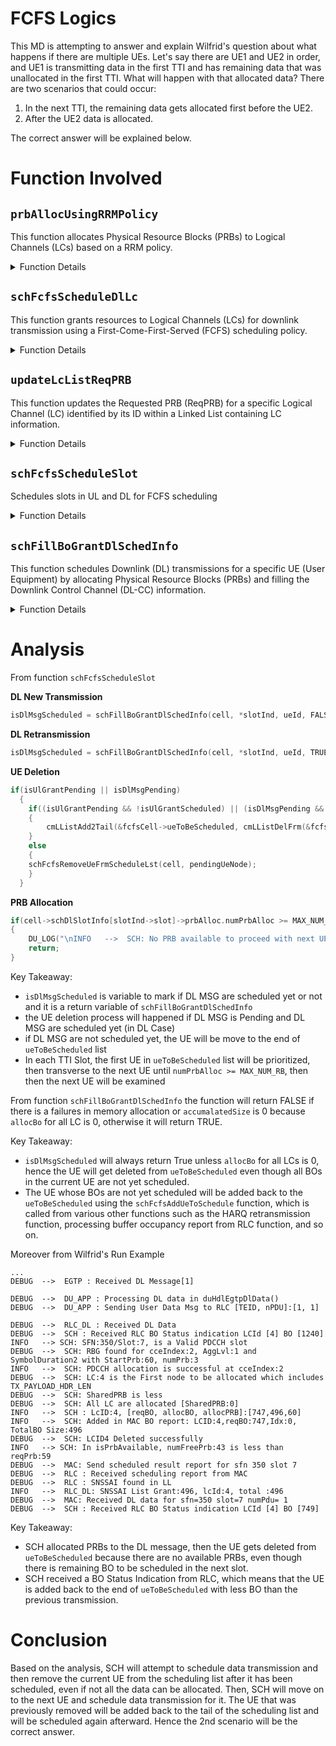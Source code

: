 # FCFS Logics
This MD is attempting to answer and explain Wilfrid's question about what happens if there are multiple UEs. Let's say there are UE1 and UE2 in order, and UE1 is transmitting data in the first TTI and has remaining data that was unallocated in the first TTI. What will happen with that allocated data? There are two scenarios that could occur:

1. In the next TTI, the remaining data gets allocated first before the UE2.
2. After the UE2 data is allocated.

The correct answer will be explained below.

# Function Involved 
## `prbAllocUsingRRMPolicy` 

This function allocates Physical Resource Blocks (PRBs) to Logical Channels (LCs) based on a RRM policy.

<details>
<summary>Function Details</summary>


**Details:**

**Input Parameters:**

- `lcLL`: Pointer to the linked list containing the LCs (of type `CmLListCp`)
- `isDedicatedPRB`: Flag indicating whether to allocate from dedicated PRBs (True) or shared PRBs (False)
- `mcsIdx`: Modulation and Coding Scheme (MCS) index
- `numSymbols`: Number of PDSCH symbols allocated
- `sharedPRB`: Pointer to the shared PRB count (Input/Output)
- `reservedPRB`: Pointer to the reserved PRB count for dedicated LCs (Input/Output) (only used if `isDedicatedPRB` is True)
- `isTxPayloadLenAdded`: Pointer to a flag indicating if the TX payload header length has been added to the BO requirement (Input/Output) (used for Downlink)
- `srRcvd`: Pointer to a flag indicating if an UL grant size has been received (Input/Output) (used for Uplink)

**Return:**

- The function does not return any value (void).

**Process:**

1. **Error Handling:**
   - If the `lcLL` is NULL, logs an error and exits.

2. **Initialization:**
   - Sets `remReservedPRB` to the value pointed to by `reservedPRB` (only for dedicated LCs).

3. **Traverse LC List:**
   - Iterates through each node in the `lcLL`:
     - Skips LCs with zero requested BO (bandwidth requirement) and allocated BO (already fully allocated).
     - Checks for loop exit conditions:
       - All LCs are allocated (no LCs with `allocBO` equal to zero).
       - PRBs are exhausted (either `remReservedPRB` and `sharedPRB` are zero for dedicated LCs, or `sharedPRB` is zero for default LCs).
   - If loop exits, the function returns.

4. **Calculate Maximum PRB:**
   - For dedicated LCs, calculates the maximum PRB by adding `remReservedPRB` and `sharedPRB`.
   - For default LCs, the maximum PRB is simply the value of `sharedPRB`.

5. **Allocation for First LC:**
   - If `isTxPayloadLenAdded` is not NULL and `*isTxPayloadLenAdded` is False (for Downlink), adds the TX payload header length to the requested BO for the current LC (as it's the first one being allocated).
   - If `srRcvd` is not NULL and `*srRcvd` is True (for Uplink), adds the UL grant size to the requested BO for the current LC.

6. **Estimate PRB and BO:**
   - Calls `calculateEstimateTBSize` to estimate the PRB and BO that can be allocated to the current LC based on its requested BO, the MCS index, number of symbols, and maximum PRB.

7. **Update PRB Counts:**
   - If allocating from dedicated PRBs and the estimated PRB is less than or equal to `remReservedPRB`:
     - Deducts the estimated PRB from `remReservedPRB`.
   - Otherwise (allocating from shared PRBs or dedicated PRB not sufficient):
     - If `sharedPRB` is less than the difference between the estimated PRB and `remReservedPRB`, sets `sharedPRB` to zero (shared PRBs exhausted).
     - Otherwise, deducts the difference between the estimated PRB and `remReservedPRB` from `sharedPRB`.
   - Sets `remReservedPRB` to zero (if not already).

8. **Update LC Information:**
   - Deducts the allocated BO from the requested BO of the current LC.
   - Sets the allocated PRB for the current LC.
   - Moves the current node to the tail of the linked list (to prioritize unallocated LCs in the next iteration).

9. **Next Iteration:**
   - Moves to the first node of the linked list for the next iteration.

</details>

## `schFcfsScheduleDlLc`

This function grants resources to Logical Channels (LCs) for downlink transmission using a First-Come-First-Served (FCFS) scheduling policy.

<details>
<summary>Function Details</summary>

**Details:**

**Input Parameters:**

- `pdcchTime`: PDCCH time information (Slot timing)
- `pdschTime`: PDSCH time information (Slot timing)
- `pdschNumSymbols`: Number of symbols allocated for PDSCH
- `startPrb`: Starting PRB (Physical Resource Block)
- `isRetx`: Flag indicating a retransmission (True) or new transmission (False)
- `hqP`: Pointer to the scheduler HQ (HARQ) processing context CB

**Return Value:**

- `uint32_t`: Accumulated size of the scheduled data (in bytes)

**Process:**

1. **Initialization (for new transmissions only):**
   - Initializes scheduled LC data and accumulated size to zero.
   - Iterates through all LCs of the UE and updates the requested PRB and payload size in the corresponding LC list (dedicated or default) if the LC has a non-zero BO (Bandwidth Requirement).

2. **Check for Pending BO:**
   - If there are no LCs with pending BO (both dedicated and default lists are empty), exits the function, indicating no scheduling required for this UE.

3. **Find Largest Free Block:**
   - Finds the largest free PRB block available in the downlink direction for the UE's cell.

4. **PRB and BO Estimation:**
   - If there is no retransmission and free PRBs are available:
     - Determines the MCS index based on the UE's configuration.
     - Allocates PRBs to dedicated LCs first, considering their reserved PRBs.
     - If there are remaining PRBs, allocates them to default LCs using the `prbAllocUsingRRMPolicy` function.
   - In case of a retransmission, the function uses the requested size from the `tbInfo` of the HQ processing context.

5. **Scheduled Bytes Calculation:**
   - If this is a new transmission (not a retransmission):
     - Calculates the exact number of scheduled bytes for dedicated LCs and updates the corresponding Downlink DCI message allocation report.
     - Calculates the scheduled bytes for default LCs and updates the DCI message allocation report.

6. **Return:**
   - Returns the accumulated size of the scheduled data.
   - If no LCs were allocated due to resource limitations:
     - Returns zero and logs a message if no free PRBs were found.
     - Otherwise, logs a message indicating no LCs were scheduled.

**Additional Notes:**

- The `isTxPayloadLenAdded` flag is used to keep track of whether the TX payload header length has been added to the BO requirement for the first LC being allocated.
- The function handles scenarios where there might not be enough free PRBs to satisfy the reserved PRBs for dedicated LCs.

</details>

## `updateLcListReqPRB` 

This function updates the Requested PRB (ReqPRB) for a specific Logical Channel (LC) identified by its ID within a Linked List containing LC information.

<details>
<summary>Function Details</summary>

**Details:**

**Input Parameters:**

- `lcLL`: Pointer to the linked list containing the LCs (of type `CmLListCp`)
- `lcId`: ID of the target LC
- `payloadSize`: Size of the payload (in bytes) to be transmitted on the LC

**Return Value:**

- `uint8_t`:
  - `ROK`: Function execution successful
  - `RFAILED`: Function execution failed

**Process:**

1. **Find LC Node:**
   - Calls the `handleLcLList` function (assumed to be defined elsewhere) to find the LC node with the matching `lcId` in the `lcLL`.
   - If the LC is not found and cannot be created (using `CREATE` argument to `handleLcLList`), logs an error and returns `RFAILED`.

2. **Update LC Information:**
   - If the LC node is found:
     - Sets the `reqBO` (requested BO) of the LC node to the provided `payloadSize`.
     - Resets the `allocBO` (allocated BO) to zero.
     - Re-initializes the `allocPRB` (allocated PRB) to zero.

3. **Return:**
   - Returns `ROK` to indicate successful update.


</details>


## `schFcfsScheduleSlot` 

Schedules slots in UL and DL for FCFS scheduling

<details>
<summary>Function Details</summary>

**Details:**

**Input Parameters:**
- `cell`: Pointer to the cell control block
- `slotInd`: Slot timing information
- `schInst`: Scheduler instance

**Return:**
- The function does not return any value (void).

**Process:**
1. **Retrieve FCFS Cell and UE List:**
   - Retrieves the FCFS cell control block and the list of UEs to be scheduled.
2. **Iterate Through Pending UEs:**
   - Iterates through the list of pending UEs.
   - For each UE, the following tasks are performed:
     - Checks if there are any pending RAR (Random Access Response), MSG4, DL (Downlink) data, or UL (Uplink) grant requests.
     - If any of these requests are pending, attempts to schedule them in the current slot.
     - If the scheduling is successful, removes the UE from the pending list.
     - If the scheduling fails, moves the UE to the end of the pending list for later scheduling.
3. **Handle Retransmissions:**
   - Handles retransmissions for MSG3, MSG4, DL data, and UL grants.
4. **DRX Handling (Commented):**
   - The function contains commented sections related to DRX (Discontinuous Reception) handling, suggesting potential integration with DRX functionality.
5. **Resource Availability Check:**
   - Continues the iteration until all UEs in the pending list are processed or the available resource blocks (PRBs) are exhausted.

</details>

## `schFillBoGrantDlSchedInfo` 
This function schedules Downlink (DL) transmissions for a specific UE (User Equipment) by allocating Physical Resource Blocks (PRBs) and filling the Downlink Control Channel (DL-CC) information.

<details>
<summary>Function Details</summary>

**Details:**

**Input Parameters:**

- `cell`: Pointer to the cell data structure (`SchCellCb`)
- `currTime`: Current slot timing information (`SlotTimingInfo`)
- `ueId`: ID of the UE
- `isRetx`: Flag indicating a retransmission (True) or new transmission (False)
- `hqP`: Double pointer to a pointer to the DL HARQ (Hybrid Automatic Repeat Request) processing context (`SchDlHqProcCb`) to be used for scheduling

**Return Value:**

- `bool`:
  - `true`: Function execution successful
  - `false`: Function execution failed

**Process:**

1. **UE Context and HARQ Process:**
   - Gets the CRNTI (Cell Radio Network Temporary Identifier) for the UE based on its ID.
   - Retrieves the corresponding UE control block (`SchUeCb`) from the cell data.
   - If this is a new transmission (not a retransmission):
     - Calls `schDlGetAvlHqProcess` (assumed to be defined elsewhere) to find an available HARQ process for the UE.

2. **Find Valid Slot Combination:**
   - Initializes a `SchPdcchAllocInfo` structure (assumed to hold PDCCH allocation information).
   - Calls `findValidK0K1Value` (assumed to be defined elsewhere) to find a valid combination of slots for scheduling PDCCH (Physical DL Control Channel), PDSCH (Physical DL Shared Channel), and PUCCH (Physical UL Control Channel), considering:
     - Retransmission flag (`isRetx`)
     - The provided `hqP`
     - The output arguments including slot timings for PDCCH, PDSCH, and PUCCH, and the `pdcchAllocInfo` structure.
   - If a valid slot combination cannot be found, the function exits and returns `false`.

3. **DL DCI (Downlink Control Information) Allocation:**
   - Checks if a DL DCI message allocation already exists for the UE in the current PDCCH slot using `cell->schDlSlotInfo[pdcchTime.slot]->dlMsgAlloc[ueId-1]`.
   - If not, allocates memory for the DCI message allocation (`DlMsgSchInfo`) and stores it in the cell data.
   - Fills the DCI message allocation with relevant information for the UE, including CRNTI, retransmission flag (`isRetx`), and a pointer to the HARQ process (`*hqP`).

4. **DL Resource Allocation and Scheduling:**
   - Calls the `cell->api->SchScheduleDlLc` function (assumed to be provided by an upper layer) to perform DL scheduling for the UE's LCs (Logical Channels). This function:
     - Takes the PDCCH slot timing (`pdcchTime`), PDSCH slot timing (`pdschTime`), number of PDSCH symbols (`pdschNumSymbols`), starting PRB (`startPrb`), retransmission flag (`isRetx`), and the HARQ process pointer (`hqP`) as input.
     - Returns the total size (in bytes) of the data scheduled for the UE's LCs.
   - If no data is scheduled (i.e., the return value is zero), the function exits and returns `false`.

5. **DL DCI and PDSCH Information Filling:**
   - Calls `schDlRsrcAllocDlMsg` (assumed to be defined elsewhere) to allocate PDSCH resources and fill the DL DCI message with:
     - Total scheduled size
     - PDSCH allocation information (start PRB, number of symbols)
   - If the allocation fails, the function frees the allocated memory for the DCI message and returns `false`.

6. **Scheduling Report (for future implementation):**
   - A comment block mentions updating the scheduling byte report for multiple LCs based on their Quality of Service Class Indicator (QCI) and priority. This functionality is currently not implemented (`#if 0`).

7. **DL MSG PDSCH Configuration (for separate PDSCH slot):**
   - Checks if the PDCCH and PDSCH slots are the same.
   - If they are different, allocates memory for the PDSCH configuration within the DCI message allocation (`dciSlotAlloc->dlMsgPdschCfg`).
   - Copies the PDSCH configuration information from the PDCCH DCI to the DL MSG PDSCH configuration.

8. **Updating UE BO (Bandwidth Requirement):** 
   - Iterates through all possible LCs (up to `MAX_NUM_LC`) for the UE.
   - Sets the `bo` member of each DL LC context (`ueCb->dlInfo.dlLcCtxt[lcIdx]`) in the UE control block to zero. This effectively resets the BO (bandwidth requirement) for all DL LCs.

9. **Unsetting BO Indicator:**
   - Clears the BO bit for the UE in the cell's BO indicator bitmap (`cell->boIndBitMap`). This indicates that the UE's BO requirements have been addressed.

10.  **Return Value:**
   - The function returns `true` to indicate successful scheduling.

</details>


# Analysis
From function `schFcfsScheduleSlot` 

**DL New Transmission**
```C++          
isDlMsgScheduled = schFillBoGrantDlSchedInfo(cell, *slotInd, ueId, FALSE, &hqP);
```

**DL Retransmission**
```C++
isDlMsgScheduled = schFillBoGrantDlSchedInfo(cell, *slotInd, ueId, TRUE, ((SchDlHqProcCb**) &(node->node)));
```

**UE Deletion**
```C++
if(isUlGrantPending || isDlMsgPending)
  {
    if((isUlGrantPending && !isUlGrantScheduled) || (isDlMsgPending && !isDlMsgScheduled))
    {
        cmLListAdd2Tail(&fcfsCell->ueToBeScheduled, cmLListDelFrm(&fcfsCell->ueToBeScheduled, pendingUeNode));
    }
    else
    {
    schFcfsRemoveUeFrmScheduleLst(cell, pendingUeNode);
    }
  }
```

**PRB Allocation**
```C++
if(cell->schDlSlotInfo[slotInd->slot]->prbAlloc.numPrbAlloc >= MAX_NUM_RB)
{
    DU_LOG("\nINFO   -->  SCH: No PRB available to proceed with next UE");
    return;     
}
```

Key Takeaway:
- `isDlMsgScheduled` is variable to mark if DL MSG are scheduled yet or not and it is a return variable of `schFillBoGrantDlSchedInfo`
- the UE deletion process will happened if DL MSG is Pending and DL MSG are scheduled yet (in DL Case)
- if DL MSG are not scheduled yet, the UE will be move to the end of `ueToBeScheduled` list
- In each TTI Slot, the first UE in `ueToBeScheduled` list will be prioritized, then transverse to the next UE until `numPrbAlloc >= MAX_NUM_RB`, then  then the next UE will be examined

From function `schFillBoGrantDlSchedInfo` the function will return FALSE if there is a failures in memory allocation or `accumalatedSize` is 0 because `allocBo` for all LC is 0, otherwise it will return TRUE.

Key Takeaway:
- `isDlMsgScheduled` will always return True unless `allocBo` for all LCs is 0, hence the UE will get deleted from `ueToBeScheduled` even though all BOs in the current UE are not yet scheduled.
- The UE whose BOs are not yet scheduled will be added back to the `ueToBeScheduled` using the `schFcfsAddUeToSchedule` function, which is called from various other functions such as the HARQ retransmission function, processing buffer occupancy report from RLC function, and so on.

Moreover from Wilfrid's Run Example
```
...
DEBUG  -->  EGTP : Received DL Message[1]

DEBUG  -->  DU_APP : Processing DL data in duHdlEgtpDlData()
DEBUG  -->  DU_APP : Sending User Data Msg to RLC [TEID, nPDU]:[1, 1]

DEBUG  -->  RLC_DL : Received DL Data
DEBUG  -->  SCH : Received RLC BO Status indication LCId [4] BO [1240]
INFO   --> SCH: SFN:350/Slot:7, is a Valid PDCCH slot
DEBUG  -->  SCH: RBG found for cceIndex:2, AggLvl:1 and SymbolDuration2 with StartPrb:60, numPrb:3
INFO   -->  SCH: PDCCH allocation is successful at cceIndex:2
DEBUG  -->  SCH: LC:4 is the First node to be allocated which includes TX_PAYLOAD_HDR_LEN
DEBUG  -->  SCH: SharedPRB is less
DEBUG  -->  SCH: All LC are allocated [SharedPRB:0]
INFO   -->  SCH : LcID:4, [reqBO, allocBO, allocPRB]:[747,496,60]
INFO   -->  SCH: Added in MAC BO report: LCID:4,reqBO:747,Idx:0, TotalBO Size:496
DEBUG  -->  SCH: LCID4 Deleted successfully
INFO   --> SCH: In isPrbAvailable, numFreePrb:43 is less than reqPrb:59
DEBUG  -->  MAC: Send scheduled result report for sfn 350 slot 7
DEBUG  -->  RLC : Received scheduling report from MAC
DEBUG  -->  RLC : SNSSAI found in LL
INFO   -->  RLC_DL: SNSSAI List Grant:496, lcId:4, total :496
DEBUG  -->  MAC: Received DL data for sfn=350 slot=7 numPdu= 1
DEBUG  -->  SCH : Received RLC BO Status indication LCId [4] BO [749]
```
Key Takeaway:
- SCH allocated PRBs to the DL message, then the UE gets deleted from `ueToBeScheduled` because there are no available PRBs, even though there is remaining BO to be scheduled in the next slot.
- SCH received a BO Status Indication from RLC, which means that the UE is added back to the end of `ueToBeScheduled` with less BO than the previous transmission.

# Conclusion
Based on the analysis, SCH will attempt to schedule data transmission and then remove the current UE from the scheduling list after it has been scheduled, even if not all the data can be allocated. Then, SCH will move on to the next UE and schedule data transmission for it. The UE that was previously removed will be added back to the tail of the scheduling list and will be scheduled again afterward. Hence the 2nd scenario will be the correct answer.